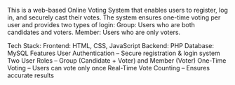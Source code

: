 This is a web-based Online Voting System that enables users to register, log in, and securely cast their votes. The system ensures one-time voting per user and provides two types of login:
  Group: Users who are both candidates and voters.
  Member: Users who are only voters.

Tech Stack:
	Frontend: HTML, CSS, JavaScript
	Backend: PHP
	Database: MySQL
 Features
	User Authentication – Secure registration & login system
	Two User Roles – Group (Candidate + Voter) and Member (Voter)
	One-Time Voting – Users can vote only once
	Real-Time Vote Counting – Ensures accurate results


 

